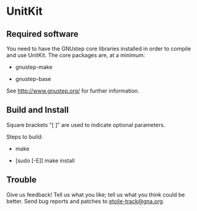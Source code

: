 UnitKit
=======

Required software
-----------------

You need to have the GNUstep core libraries installed in order to
compile and use UnitKit. The core packages are, at a minimum:

   * gnustep-make

   * gnustep-base

See <http://www.gnustep.org/> for further information.


Build and Install
-----------------

Square brackets "[ ]" are used to indicate optional parameters.

   Steps to build:

   * make

   * [sudo [-E]] make install


Trouble
-------

Give us feedback! Tell us what you like; tell us what you think
could be better. Send bug reports and patches to <etoile-track@gna.org>.
